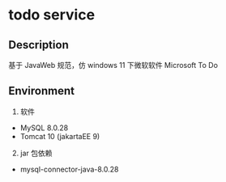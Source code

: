 # todo service

## Description
基于 JavaWeb 规范，仿 windows 11 下微软软件 Microsoft To Do

## Environment
1. 软件
  - MySQL 8.0.28
  - Tomcat 10 (jakartaEE 9)

2. jar 包依赖 
  - mysql-connector-java-8.0.28

## 